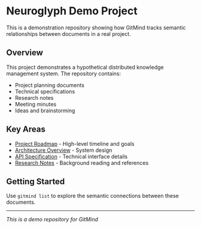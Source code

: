 # Neuroglyph Demo Project

This is a demonstration repository showing how GitMind tracks semantic relationships between documents in a real project.

## Overview

This project demonstrates a hypothetical distributed knowledge management system. The repository contains:

- Project planning documents
- Technical specifications  
- Research notes
- Meeting minutes
- Ideas and brainstorming

## Key Areas

- [Project Roadmap](project/roadmap.md) - High-level timeline and goals
- [Architecture Overview](project/architecture.md) - System design
- [API Specification](specs/api-design.md) - Technical interface details
- [Research Notes](research/) - Background reading and references

## Getting Started

Use `gitmind list` to explore the semantic connections between these documents.

---
*This is a demo repository for GitMind*